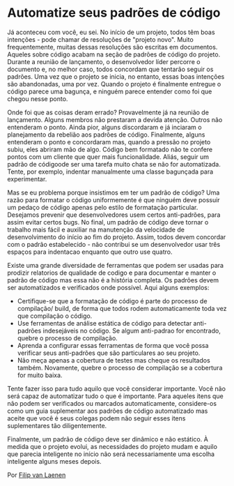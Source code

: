 # Automatize seus padrões de código

Já aconteceu com você, eu sei. No início de um projeto, todos têm boas intenções  - pode chamar de resoluções de "projeto novo". Muito frequentemente, muitas dessas resoluções são escritas em documentos. Aqueles sobre código acabam na seção de padrões de código do projeto. Durante a reunião de lançamento, o desenvolvedor líder percorre o documento e, no melhor caso, todos concordam que tentarão seguir os padrões. Uma vez que o projeto se inicia, no entanto, essas boas intenções são abandonadas, uma por vez. Quando o projeto é finalmente entregue o código parece uma bagunça,  e ninguém parece entender como foi que chegou nesse ponto.

Onde foi que as coisas deram errado? Provavelmente já na reunião de lançamento. Alguns membros não prestaram a devida atenção. Outros não entenderam o ponto. Ainda pior, alguns discordaram e já inciaram o planejamento da rebelião aos padrões de código. Finalmente, alguns entenderam o ponto e concordaram mas, quando a pressão no projeto subiu, eles abriram mão de algo. Código bem formatado não te confere pontos com um cliente que quer mais funcionalidade. Aliás, seguir um padrão de códigoode ser uma tarefa muito chata se não for automatizada. Tente, por exemplo, indentar manualmente uma classe bagunçada para experimentar.

Mas se eu problema porque insistimos em ter um padrão de código? Uma razão para formatar o código uniformemente é que ninguém deve possuir um pedaço de código apenas pelo estilo de formatação particular. Desejamos prevenir que desenvolvedores usem certos anti-padrões, para assim evitar certos bugs. No final, um padrão de código deve tornar o trabalho mais fácil e auxiliar na manutenção da velocidade de desenvolvimento do início ao fim do projeto. Assim, todos devem concordar com o padrão estabelecido - não contribui se um desenvolvedor usar três espaços para indentacao enquanto que outro use quatro. 

Existe uma grande diversidade de ferramentas que podem ser usadas para prodizir relatorios de qualidade de codigo e para documentar e manter o padrão de código mas essa não é a história completa. Os padrões devem ser automatizados e verificados onde possível. Aqui alguns exemplos:

- Certifique-se que a formatação de código é parte do processo de compilação/  build, de forma que todos rodem automaticamente toda vez que compilação o código. 
- Use ferramentas de análise estática de código para detectar anti-padrões indesejáveis no código. Se algum anti-padrao for encontrado, quebre o processo de compilação. 
- Aprenda a configurar essas ferramentas de forma que você possa verificar seus anti-padrões que são particulares ao seu projeto.
- Não meça apenas a cobertura de testes mas cheque os resultados também. Novamente,  quebre o processo de compilação se a cobertura for muito baixa.

Tente fazer isso para tudo aquilo que você considerar importante. Você não será capaz de automatizar tudo o que é importante. Para aqueles itens que não podem ser verificados ou marcados automaticamente,  considere-os como um guia suplementar aos padrões de código automatizado mas aceite que você é seus colegas podem não seguir esses itens suplementares tão diligentemente. 

Finalmente, um padrão de código deve ser dinâmico e não estático. À medida que o projeto evolui, as necessidades do projeto mudam e aquilo que parecia inteligente no início não será necessariamente uma escolha inteligente alguns meses depois.


Por [Filip van Laenen](http://programmer.97things.oreilly.com/wiki/index.php/Filip_van_Laenen)
